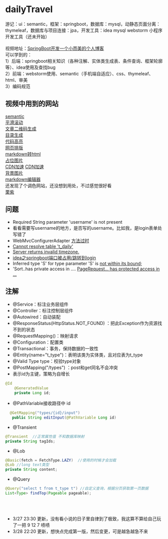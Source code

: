# dailyTravel
游记：ui：semantic，框架：springboot，数据库：mysql，动静态页面分离：thymeleaf，数据库与项目连接：jpa，开发工具：idea mysql webstorm 小程序开发工具（还未开始）
<br><br>
视频地址：[SpringBoot开发一个小而美的个人博客](https://www.bilibili.com/video/av72035869)<br>
可以学到的：<br>
1）后端：springboot相关知识（各种注解、实体类生成表、条件查询、框架轮廓等）、idea使用及查找bug<br>
2）前端：webstorm使用、semantic（手机端自适应）、css、thymeleaf、html、审美<br>
3）编码规范<br>

## 视频中用到的网站
[semantic](https://semantic-ui.com/)<br>
[平滑滚动](https://github.com/flesler/jquery.scrollTo)<br>
[文章二维码生成](http://davidshimjs.github.io/qrcodejs/)<br>
[目录生成](https://tscanlin.github.io/tocbot/)<br>
[代码高亮](https://github.com/PrismJS/prism)<br>
[网页排版](https://github.com/sofish/typo.css)<br>
[markdown转html](https://github.com/atlassian/commonmark-java)<br>
[占位图片](https://picsum.photos/)<br>
[CDN加速](https://www.bootcdn.cn/)  [CDN加速](https://www.jsdelivr.com/)<br>
[背景图片](https://www.toptal.com/designers/subtlepatterns/)<br>
[markdown编辑器](https://pandao.github.io/editor.md/)<br>
还发现了个调色网站，还没想到用处，不过感觉很好看<br>
[栗紫](http://zhongguose.com/#lizi)<br>
## 问题
+ Required String parameter 'username' is not present
+ 看看需要写username的地方，是否写的username。比如我，是login表单处写错了
+ WebMvcConfigurerAdapter [方法过时](https://blog.csdn.net/qq_38164123/article/details/80392904)
+ [Cannot resolve table 't_daily'](https://blog.csdn.net/moqianmoqian/article/details/105014348)
+ [Server returns invalid timezone.](https://blog.csdn.net/wsf0001/article/details/103391810)
+ [idea之springboot端口被占用/跳转到login](https://blog.csdn.net/moqianmoqian/article/details/104903180)
+ Inferred type 'S' for type parameter 'S' is [not within its bound;](https://blog.csdn.net/moxiaoya1314/article/details/80037290)
+ 'Sort..has private access in .... [PageRequest... has protected access in ...](https://blog.csdn.net/huoji555/article/details/103606786)
## 注解
+ @Service：标注业务层组件
+ @Controller：标注控制层组件
+ @Autowired：自动装配
+ @ResponseStatus(HttpStatus.NOT_FOUND) ：把此Exception作为资源找不到的状态
+ @RequestMapping()：映射请求
+ @Configuration：配置类
+ @Transactional：事务，保持数据的一致性
+ @Entity(name="t_type")：表明该类为实体类，且对应表为t_type
+ @Valid Type type：校验type对象
+ @PostMapping("/types") ：post和get同名不会冲突
+ 表示id为主键，策略为自增长
```java
@Id
    @GeneratedValue
    private Long id;
```
+ @PathVariable接收路径中 id
 ```java
   @GetMapping("types/{id}/input") 
    public String editInput(@PathVariable Long id)
```
+ @Transient
```java
@Transient  //正常属性值 不和数据库映射
private String tagIds;
```
+ @Lob
```java
@Basic(fetch = FetchType.LAZY)  //使用的时候才会加载
@Lob //long text类型
private String content;
```
+ @Query
```java
@Query("select t from t_type t") //自定义查询，根据分页获取第一页数据
List<Type> findTop(Pageable pageable);
```
<br>
<br>

+ 3/27 23:30 更新，没有看小说的日子里自律到了极致，我这算不算给自己玩了一把 9 12 7 啧啧 
+ 3/28 22:20 更新，想快点完成第一版，然后变更，可是越急越急不来 
